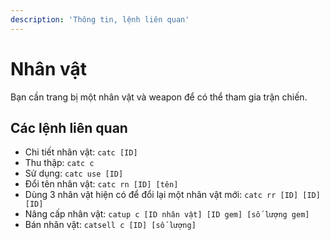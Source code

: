 ```yaml
---
description: 'Thông tin, lệnh liên quan'
---
```


# Nhân vật

Bạn cần trang bị một nhân vật và weapon để có thể tham gia trận chiến.

## Các lệnh liên quan

*  Chi tiết nhân vật: `catc [ID]`
*  Thu thập: `catc c`
*  Sử dụng: `catc use [ID]`
*  Đổi tên nhân vật: `catc rn [ID] [tên]`
*  Dùng 3 nhân vật hiện có để đổi lại một nhân vật mới: `catc rr [ID] [ID] [ID]`
*  Nâng cấp nhân vật: `catup c [ID nhân vật] [ID gem] [số lượng gem]`
*  Bán nhân vật: `catsell c [ID] [số lượng]`



